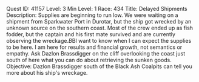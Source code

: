 Quest ID: 41157
Level: 3
Min Level: 1
Race: 434
Title: Delayed Shipments
Description: Supplies are beginning to run low. We were waiting on a shipment from Sparkwater Port in Durotar, but the ship got wrecked by an unknown source on the southern coast. Most of the crew ended up as fish fodder, but the captain and his first mate survived and are currently observing the wreckage.$B$BI want to know when I can expect the supplies to be here. I am here for results and financial growth, not semantics or empathy. Ask Dazlon Brassdigger on the cliff overlooking the coast just south of here what you can do about retrieving the sunken goods.
Objective: Dazlon Brassdigger south of the Black Ash Coalpits can tell you more about his ship's wreckage.
